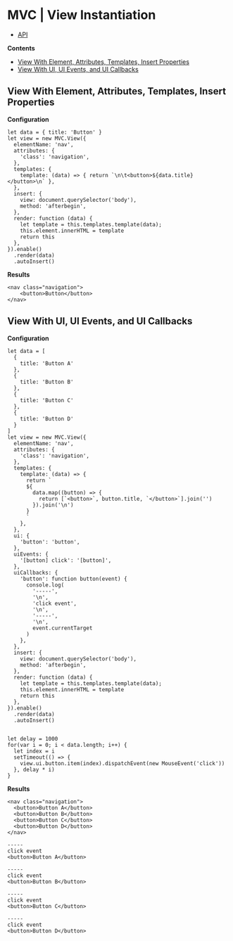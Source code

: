 # MVC | View Instantiation

- [API](./api.md)

**Contents**  
- [View With Element, Attributes, Templates, Insert Properties](#view-with-element-attributes-templates-insert-properties)
- [View With UI, UI Events, and UI Callbacks](#view-with-ui-ui-events-and-ui-callbacks)

## View With Element, Attributes, Templates, Insert Properties
**Configuration**  
```
let data = { title: 'Button' }
let view = new MVC.View({
  elementName: 'nav',
  attributes: {
    'class': 'navigation',
  },
  templates: {
    template: (data) => { return `\n\t<button>${data.title}</button>\n` },
  },
  insert: {
    view: document.querySelector('body'),
    method: 'afterbegin',
  },
  render: function (data) {
    let template = this.templates.template(data);
    this.element.innerHTML = template
    return this
  },
}).enable()
  .render(data)
  .autoInsert()
```

**Results**  
```
<nav class="navigation">
	<button>Button</button>
</nav>
```

## View With UI, UI Events, and UI Callbacks
**Configuration**  
```
let data = [
  {
    title: 'Button A'
  },
  {
    title: 'Button B'
  },
  {
    title: 'Button C'
  },
  {
    title: 'Button D'
  }
]
let view = new MVC.View({
  elementName: 'nav',
  attributes: {
    'class': 'navigation',
  },
  templates: {
    template: (data) => {
      return `
      ${
        data.map((button) => {
          return [`<button>`, button.title, `</button>`].join('')
        }).join('\n')
      }
      `
    },
  },
  ui: {
    'button': 'button',
  },
  uiEvents: {
    '[button] click': '[button]',
  },
  uiCallbacks: {
    'button': function button(event) {
      console.log(
        '-----',
        '\n',
        'click event',
        '\n',
        '-----',
        '\n',
        event.currentTarget
      )
    },
  },
  insert: {
    view: document.querySelector('body'),
    method: 'afterbegin',
  },
  render: function (data) {
    let template = this.templates.template(data);
    this.element.innerHTML = template
    return this
  },
}).enable()
  .render(data)
  .autoInsert()


let delay = 1000
for(var i = 0; i < data.length; i++) {
  let index = i
  setTimeout(() => {
    view.ui.button.item(index).dispatchEvent(new MouseEvent('click'))
  }, delay * i)
}
```

**Results**  
```
<nav class="navigation">
  <button>Button A</button>
  <button>Button B</button>
  <button>Button C</button>
  <button>Button D</button>
</nav>
```

```
-----
click event
<button>​Button A​</button>​

-----
click event
<button>​Button B</button>​

-----
click event
<button>​Button C​</button>​

-----
click event
<button>​Button D​</button>​
```
